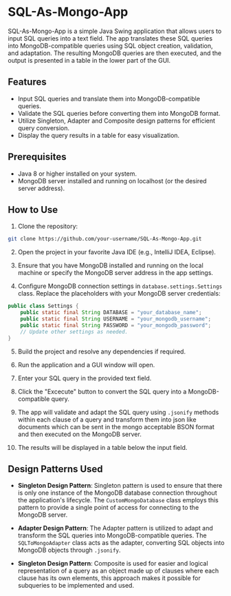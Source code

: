 # SQL-As-Mongo-App

SQL-As-Mongo-App is a simple Java Swing application that allows users to input SQL queries into a text field. The app translates these SQL queries into MongoDB-compatible queries using SQL object creation, validation, and adaptation. The resulting MongoDB queries are then executed, and the output is presented in a table in the lower part of the GUI.

## Features

- Input SQL queries and translate them into MongoDB-compatible queries.
- Validate the SQL queries before converting them into MongoDB format.
- Utilize Singleton, Adapter and Composite design patterns for efficient query conversion.
- Display the query results in a table for easy visualization.

## Prerequisites

- Java 8 or higher installed on your system.
- MongoDB server installed and running on localhost (or the desired server address).

## How to Use

1. Clone the repository:

```bash
git clone https://github.com/your-username/SQL-As-Mongo-App.git
```

2. Open the project in your favorite Java IDE (e.g., IntelliJ IDEA, Eclipse).

3. Ensure that you have MongoDB installed and running on the local machine or specify the MongoDB server address in the app settings.

4. Configure MongoDB connection settings in `database.settings.Settings` class. Replace the placeholders with your MongoDB server credentials:

```java
public class Settings {
    public static final String DATABASE = "your_database_name";
    public static final String USERNAME = "your_mongodb_username";
    public static final String PASSWORD = "your_mongodb_password";
    // Update other settings as needed.
}
```

5. Build the project and resolve any dependencies if required.

6. Run the application and a GUI window will open.

7. Enter your SQL query in the provided text field.

8. Click the "Excecute" button to convert the SQL query into a MongoDB-compatible query.

9. The app will validate and adapt the SQL query using `.jsonify` methods within each clause of a query and transform them into json like documents which can be sent in the mongo acceptable BSON format and then executed on the MongoDB server.

10. The results will be displayed in a table below the input field.

## Design Patterns Used

- **Singleton Design Pattern**: Singleton pattern is used to ensure that there is only one instance of the MongoDB database connection throughout the application's lifecycle. The `CustomMongoDatabase` class employs this pattern to provide a single point of access for connecting to the MongoDB server.

- **Adapter Design Pattern**: The Adapter pattern is utilized to adapt and transform the SQL queries into MongoDB-compatible queries. The `SQLToMongoAdapter` class acts as the adapter, converting SQL objects into MongoDB objects through `.jsonify`.

- **Singleton Design Pattern**: Composite is used for easier and logical representation of a query as an object made up of clauses where each clause has its own elements, this approach makes it possible for subqueries to be implemented and used.
